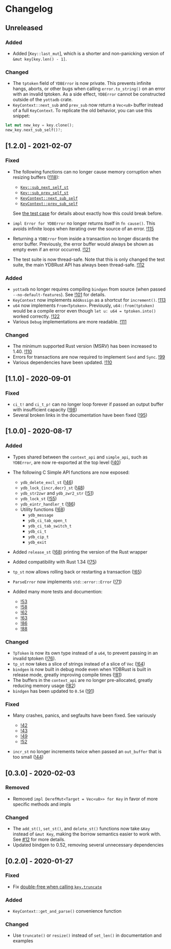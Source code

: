 <!--
Copyright (c) 2020-2021 YottaDB LLC and/or its subsidiaries.
All rights reserved.

      This source code contains the intellectual property
      of its copyright holder(s), and is made available
      under a license.  If you do not know the terms of
      the license, please stop and do not read further.
-->

# Changelog

## Unreleased

### Added

- Added [`Key::last_mut`], which is a shorter and non-panicking version of `&mut key[key.len() - 1]`.

### Changed

- The `tptoken` field of `YDBError` is now private. This prevents infinite hangs, aborts, or other bugs
  when calling `error.to_string()` on an error with an invalid tptoken. As a side effect,
  `YDBError` cannot be constructed outside of the `yottadb` crate.
- `KeyContext::next_sub` and `prev_sub` now return a `Vec<u8>` buffer instead of a full `KeyContext`. To replicate the old behavior, you can use this snippet:

```rust
let mut new_key = key.clone();
new_key.next_sub_self()?;
```

## [1.2.0] - 2021-02-07

### Fixed

- The following functions can no longer cause memory corruption when resizing buffers
  ([!118](https://gitlab.com/YottaDB/Lang/YDBRust/-/merge_requests/118)):
  + [`Key::sub_next_self_st`](https://yottadb.gitlab.io/Lang/YDBRust/yottadb/simple_api/struct.Key.html#method.sub_next_self_st)
  + [`Key::sub_prev_self_st`](https://yottadb.gitlab.io/Lang/YDBRust/yottadb/simple_api/struct.Key.html#method.sub_prev_self_st)
  + [`KeyContext::next_sub_self`](https://yottadb.gitlab.io/Lang/YDBRust/yottadb/context_api/struct.KeyContext.html#method.next_sub_self)
  + [`KeyContext::prev_sub_self`](https://yottadb.gitlab.io/Lang/YDBRust/yottadb/context_api/struct.KeyContext.html#method.prev_sub_self)

  See [the test case](https://gitlab.com/YottaDB/Lang/YDBRust/-/blob/086ea414229022b93579cac8bb967415c449a764/src/simple_api/tests.rs#L939)
  for details about exactly how this could break before.

- `impl Error for YDBError` no longer returns itself in `fn cause()`. This avoids infinite loops when iterating over the source of an error.
  [!115](https://gitlab.com/YottaDB/Lang/YDBRust/-/merge_requests/115)
- Returning a `YDBError` from inside a transaction no longer discards the error buffer.
  Previously, the error buffer would always be shown as empty even if an error occurred.
  [!121](https://gitlab.com/YottaDB/Lang/YDBRust/-/merge_requests/121)
- The test suite is now thread-safe. Note that this is only changed the test suite, the main YDBRust API has always been thread-safe.
  [!112](https://gitlab.com/YottaDB/Lang/YDBRust/-/merge_requests/112)

### Added

- `yottadb` no longer requires compiling `bindgen` from source (when passed `--no-default-features`).
  See [!101](https://gitlab.com/YottaDB/Lang/YDBRust/-/merge_requests/101/pipelines) for details.
- `KeyContext` now implements `AddAssign` as a shortcut for `increment()`. [!113](https://gitlab.com/YottaDB/Lang/YDBRust/-/merge_requests/113)
- `u64` now implements `From<Tptoken>`. Previously, `u64::from(tptoken)` would be a compile error even though `let u: u64 = tptoken.into()` worked correctly. [!122](https://gitlab.com/YottaDB/Lang/YDBRust/-/merge_requests/122)
- Various `Debug` implementations are more readable. [!111](https://gitlab.com/YottaDB/Lang/YDBRust/-/merge_requests/111)

### Changed

- The minimum supported Rust version (MSRV) has been increased to 1.40. [!110]
- Errors for transactions are now required to implement `Send` and `Sync`. [!99](https://gitlab.com/YottaDB/Lang/YDBRust/-/merge_requests/99)
- Various dependencies have been updated. [!110]

[!110]: https://gitlab.com/YottaDB/Lang/YDBRust/-/merge_requests/110

## [1.1.0] - 2020-09-01

### Fixed

- `ci_t!` and `ci_t_p!` can no longer loop forever if passed an output buffer with insufficient capacity ([!98](https://gitlab.com/YottaDB/Lang/YDBRust/-/merge_requests/98))
- Several broken links in the documentation have been fixed ([!95](https://gitlab.com/YottaDB/Lang/YDBRust/-/merge_requests/95))

## [1.0.0] - 2020-08-17

### Added

- Types shared between the `context_api` and `simple_api`, such as `YDBError`, are now re-exported at the top level ([!40](https://gitlab.com/YottaDB/Lang/YDBRust/-/merge_requests/40))
- The following C Simple API functions are now exposed:
  + `ydb_delete_excl_st` ([!46](https://gitlab.com/YottaDB/Lang/YDBRust/-/merge_requests/46))
  + `ydb_lock_{incr,decr}_st` ([!48](https://gitlab.com/YottaDB/Lang/YDBRust/-/merge_requests/48))
  + `ydb_str2zwr` and `ydb_zwr2_str` ([!51](https://gitlab.com/YottaDB/Lang/YDBRust/-/merge_requests/51))
  + `ydb_lock_st` ([!55](https://gitlab.com/YottaDB/Lang/YDBRust/-/merge_requests/55))
  + `ydb_eintr_handler_t` ([!86](https://gitlab.com/YottaDB/Lang/YDBRust/-/merge_requests/86))
  + Utility functions ([!68](https://gitlab.com/YottaDB/Lang/YDBRust/-/merge_requests/68))
    - `ydb_message`
    - `ydb_ci_tab_open_t`
    - `ydb_ci_tab_switch_t`
    - `ydb_ci_t`
    - `ydb_cip_t`
    - `ydb_exit`

- Added `release_st` ([!68](https://gitlab.com/YottaDB/Lang/YDBRust/-/merge_requests/68)) printing the version of the Rust wrapper
- Added compatibility with Rust 1.34 ([!75](https://gitlab.com/YottaDB/Lang/YDBRust/-/merge_requests/75))
- `tp_st` now allows rolling back or restarting a transaction ([!65](https://gitlab.com/YottaDB/Lang/YDBRust/-/merge_requests/65))
- `ParseError` now implements `std::error::Error` ([!71](https://gitlab.com/YottaDB/Lang/YDBRust/-/merge_requests/71))
- Added many more tests and documention:
  + [!53](https://gitlab.com/YottaDB/Lang/YDBRust/-/merge_requests/53)
  + [!58](https://gitlab.com/YottaDB/Lang/YDBRust/-/merge_requests/58)
  + [!62](https://gitlab.com/YottaDB/Lang/YDBRust/-/merge_requests/62)
  + [!63](https://gitlab.com/YottaDB/Lang/YDBRust/-/merge_requests/63)
  + [!86](https://gitlab.com/YottaDB/Lang/YDBRust/-/merge_requests/86)
  + [!88](https://gitlab.com/YottaDB/Lang/YDBRust/-/merge_requests/88)

### Changed

- `TpToken` is now its own type instead of a `u64`, to prevent passing in an invalid tptoken ([!76](https://gitlab.com/YottaDB/Lang/YDBRust/-/merge_requests/76)).
- `tp_st` now takes a slice of strings instead of a slice of `Vec` ([!64](https://gitlab.com/YottaDB/Lang/YDBRust/-/merge_requests/64))
- `bindgen` is now built in debug mode even when YDBRust is built in release mode, greatly improving compile times ([!81](https://gitlab.com/YottaDB/Lang/YDBRust/-/merge_requests/81))
- The buffers in the `context_api` are no longer pre-allocated, greatly reducing memory usage ([!82](https://gitlab.com/YottaDB/Lang/YDBRust/-/merge_requests/82))
- `bindgen` has been updated to `0.54` ([!91](https://gitlab.com/YottaDB/Lang/YDBRust/-/merge_requests/91))

### Fixed

- Many crashes, panics, and segfaults have been fixed. See variously
  + [!42](https://gitlab.com/YottaDB/Lang/YDBRust/-/merge_requests/42)
  + [!43](https://gitlab.com/YottaDB/Lang/YDBRust/-/merge_requests/43)
  + [!49](https://gitlab.com/YottaDB/Lang/YDBRust/-/merge_requests/49)
  + [!52](https://gitlab.com/YottaDB/Lang/YDBRust/-/merge_requests/52)

- `incr_st` no longer increments twice when passed an `out_buffer` that is too small ([!44](https://gitlab.com/YottaDB/Lang/YDBRust/-/merge_requests/44))

## [0.3.0] - 2020-02-03

### Removed

- Removed `impl DerefMut<Target = Vec<u8>> for Key` in favor of more specific methods and impls

### Changed

- The `add_st()`, `set_st()`, and `delete_st()` functions now take `&Key` instead of `&mut Key`,
  making the borrow semantics easier to work with. See [#12](https://gitlab.com/YottaDB/Lang/YDBRust/issues/12) for more details.
- Updated bindgen to 0.52, removing several unnecessary dependencies

## [0.2.0] - 2020-01-27

### Fixed

- Fix [double-free when calling `key.truncate`](https://gitlab.com/YottaDB/Lang/YDBRust/issues/14)

### Added

- `KeyContext::get_and_parse()` convenience function

### Changed

- Use `truncate()` or `resize()` instead of `set_len()` in documentation and examples
